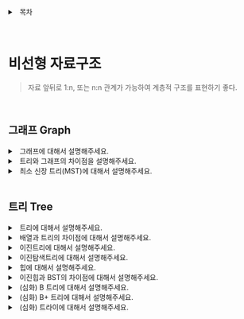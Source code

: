 <details>
<summary>&nbsp; 목차</summary>

---

## [Data Structure](./README.md)
#### [선형 자료구조](./linear-structure.md#선형-자료구조)
  - [배열, 연결리스트](./linear-structure.md#배열-연결리스트)
  - [스텍, 큐](./linear-structure.md#스텍,-큐,-데크)

#### 비선형 자료구조

#### [그외 자료구조](./else-structure.md#그외-자료구조)
  - [해시테이블](./else-structure.md#해시테이블-map-set)
  - [진법](./else-structure.md#진법)

[( 홈으로 )](../README.md)

---

</details>

<br>



<br>

# 비선형 자료구조

> 자료 앞뒤로 1:n, 또는 n:n 관계가 가능하여 계층적 구조를 표현하기 좋다.

<br>

## 그래프 Graph

<details>
<summary>&nbsp; 그래프에 대해서 설명해주세요.</summary>

---

`객체 간의 관계` 

- BFS(최단 경로), DFS(모든 노드 방문) `O(V+E)`
- 인접 행렬, 인접 리스트
- 방향 유무, 간선에 가치 유무

---

</details>

<details>
<summary>&nbsp; 트리와 그래프의 차이점을 설명해주세요.</summary>

---

- 트리는 사이클이 없다.
- 트리는 루트 노드가 있다. (모든 노드는 하나의 부모노드 만을 갖는다)

---

</details>

<details>
<summary>&nbsp; 최소 신장 트리(MST)에 대해서 설명해주세요.</summary>

---

`모든 정점 연결` `간선 비용의 합이 최소`
- Kruskal, Prim은 [알고리즘에서](../algorithm/graph.md#mst-알고리즘)

---

</details>

<br>

## 트리 Tree

<details>
<summary>&nbsp; 트리에 대해서 설명해주세요.</summary>

---

`데이터의 계층적 관계`

- 트리는 데이터의 계층적 관계를 표현한 자료구조이다.
- 포화이진트리: 가장 밑 층이 좌측부터 채워져 있다.
- 완전이진트리: 가장 밑 층에 비워 있는 노드가 없다.

---

</details>

<details>
<summary>&nbsp; 배열과 트리의 차이점에 대해서 설명해주세요.</summary>

---

`관계` `계층적`

- 배열은 선형적으로 데이터를 담는 자료구조이고, 트리는 계층적 데이터를 표현하는 자료구조이다.
- 개체과의 관계를 노드와 엣지를 통해서 쉽게 표현할 수 있다.

---

</details>

<details>
<summary>&nbsp; 이진트리에 대해서 설명해주세요.</summary>

---

`2개 자식` `순회`

- 각각의 노드가 최대 두 개의 자식 노드를 가지는 트리이다.

<br>

| 순회 종류 |             |                                 |
| --------- | ----------- | ------------------------------- |
| 전위 순회 | preorder    | root를 먼저 방문                |
| 중위 순회 | inorder     | 좌측 하위 트리 방문후 root 방문 |
| 후위 순회 | postorder   | 하위 트리 모두 방문후 root 방문 |
| 레벨 순회 | level order | 층별로 좌측에서 우측으로 방문   |

---

</details>

<details>
<summary>&nbsp; 이진탐색트리에 대해서 설명해주세요.</summary>

---

`값 비교` `편향`

- 각 노드에는 하나의 키만 갖는다.
- 좌측 자식은 부모보다 작고 우측 자식을 부모보다 크다.

<br>

- 효율적인 탐색을 위한 데이터 저장방법이다. `O(h)`
- 데이터를 저장하다보면 `편향된 트리`가 될 수 있다. `O(N)`
  - **AVL 트리**
    - 회전을 통해서 트리의 밸런스를 보장한다.
    - LL, RR, RL, LR
  - (심화) **Red-Black 트리**
    - Red 노드, Black 노드 개수를 기반으로 트리를 회전시켜 트리의 밸런스를 보장한다.
      - 루트노드는 검은색
      - 모든 leaf node밖의 노드들은 검은색
      - 빨간색 노드의 자식은 무조건 검은색
      - 루트~리프노드까지 나오는 검은색 노드의 수는 같다

---

</details>

<details>
<summary>&nbsp; 힙에 대해서 설명해주세요.</summary>

---

`min힙` `max힙` `O(logN)`

- 힙 중에서 가장 널리 쓰이는 형태 중 하나이다.
- 루트에 항상 최댓값 혹은 최솟값을 갖고 *우선순위 큐*를 구현하는데 적절하다.
- 삽입, 삭제, 힙정렬
- [우선순위 큐 JS 코드](./PriorityQueue.js)

---

</details>

<details>
<summary>&nbsp; 이진힙과 BST의 차이점에 대해서 설명해주세요.</summary>

---

- 이진힙은 모든 자식이 부모와 대소관계를 갖는데 min힙이면 자식이 더 크고 max힙이면 자식이 더 작다. 
- BST는 좌측자식이 더 작고 우측자식이 더 커야한다.

---

</details>

<details>
<summary>&nbsp; (심화) B 트리에 대해서 설명해주세요.</summary>

---

`인덱싱` `빠른 탐색` 

- 모든 리프노드들이 같은 레벨을 가질 수 있도록 자동으로 벨런스를 맞추는 트리다.
- 정렬된 순서를 보장한다.
- 멀티레벨 인덱싱을 통한 빠른 검색할 수 있다.

![B트리](https://media.vlpt.us/images/emplam27/post/ddbae2c9-da94-457d-bad8-77ff6791255b/B%ED%8A%B8%EB%A6%AC%20%EA%B8%B0%EB%B3%B8%20%ED%98%95%ED%83%9C.png)

- 대표적인 3차 B트리이다.
- 좌측 포인터에 작은 노드, 중간 포인터에 사이 노드, 우측에 큰 노드가 들어 간다.
- 검색방법
  - 루트에서 대소관계를 비교하여 아래 노드로 탐색한다.
  - 리프노드에도 같은 key 값이 없으면 검색이 실패된다.

---

</details>

<details>
<summary>&nbsp; (심화) B+ 트리에 대해서 설명해주세요.</summary>

---

`연결리스트` `초 빠른 탐색`

- 리프노드는 연결리스트의 형태로 선형 탐색이 가능하다.
- 모든 key, data가 리프노드 모여 있다.
- DBMS에서 인덱싱할 때 B+트리를 활용한다.

![B+트리](https://media.vlpt.us/images/emplam27/post/bcbce100-d475-4cda-aebe-946d1813949c/B%ED%94%8C%EB%9F%AC%EC%8A%A4%20%ED%8A%B8%EB%A6%AC%20%EA%B8%B0%EB%B3%B8%20%ED%98%95%ED%83%9C.jpg)

![B+트리 예시](https://media.vlpt.us/images/emplam27/post/64290106-d927-4a82-9e08-8e52783c7dd3/DB%20%EC%9D%B8%EB%8D%B1%EC%8A%A4.jpg)

---

</details>

<details>
<summary>&nbsp; (심화) 트라이에 대해서 설명해주세요.</summary>

---

`문자열 탐색` `O(m)`

- 탐색 트리의 일종이다.
  - a-z 문자열이라면 26진 트리
- 삽입 탐색 모두 시간 복잡도 O(문자열 길이 m)이 걸린다.
- 자동 완성 알고리즘을 만들 수 있다.
  - 노드의 모든 자손은 노드에 연관된 문자열의 공통 접두사를 공유한다.

![예시사진](https://blog.kakaocdn.net/dn/pYAoN/btqPZJ9d7rl/YGhdbBzRXzLdY1ytJmsvJK/img.png)


- 트라이 만드는 법
  - Root에서부터 탐색을 시작한다.
  - 현 문자가 자식 노드 중에 있으면 그 노드를 탐색하고 없으면 새로운 노드를 생성한다.
  - 문자열의 모든 문자를 모두 탐색시킨다.

---

</details>